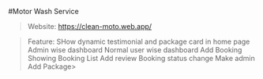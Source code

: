 #Motor Wash Service
> Website: https://clean-moto.web.app/
 

> Feature:
> SHow dynamic testimonial and package card in home page
> Admin wise dashboard
> Normal user wise dashboard
> Add Booking
> Showing Booking List
> Add review
> Booking status change
> Make admin
> Add Package> 
